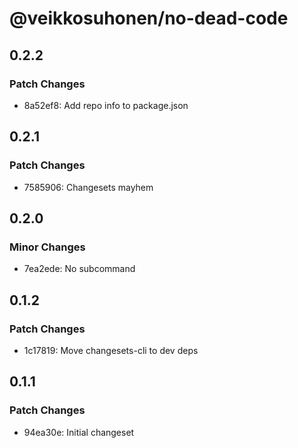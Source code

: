 # @veikkosuhonen/no-dead-code

## 0.2.2

### Patch Changes

- 8a52ef8: Add repo info to package.json

## 0.2.1

### Patch Changes

- 7585906: Changesets mayhem

## 0.2.0

### Minor Changes

- 7ea2ede: No subcommand

## 0.1.2

### Patch Changes

- 1c17819: Move changesets-cli to dev deps

## 0.1.1

### Patch Changes

- 94ea30e: Initial changeset
